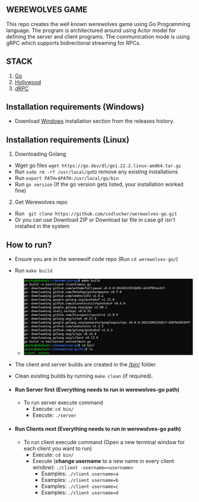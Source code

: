 ## WEREWOLVES GAME 

This repo creates the well known werewolves game using Go Programming language. The program is architectured around using Actor model for defining the server and client programs. The communication mode is using gRPC which supports bidirectional streaming for RPCs.

## STACK

1. [Go](https://go.dev/)
2. [Hollywood](https://github.com/anthdm/hollywood)
3. [dRPC](https://github.com/storj/drpc)

## Installation requirements (Windows)
- Download [Windows](https://go.dev/dl/) installation section from the releases history.

## Installation requirements (Linux)

1. Downloading Golang
  - Wget go files ```wget https://go.dev/dl/go1.22.2.linux-amd64.tar.gz```
  - Run ```sudo rm -rf /usr/local/go```to remove any existing installations
  - Run ```export PATH=$PATH:/usr/local/go/bin```
  - Run ```go version``` (If the go version gets listed, your installation worked fine)

2. Get Werewolves repo
  - Run ``` git clone https://github.com/codlocker/werewolves-go.git```
  - Or you can use Download ZIP or Download tar file in case git isn't installed in the system

## How to run?
- Ensure you are in the werewolf code repo (Run ```cd werewolves-go/```)
- Run ```make build```
  - ![Build linux](./assets/build.png)
- The client and server builds are created in the [/bin/](./bin/) folder.
- Clean existing builds by running ```make clean``` (if required).

- #### Run Server first (Everything needs to run in werewolves-go path)
  - To run server execute command
    - Execute: ```cd bin/```
    - Execute: ```./server```
- #### Run Clients next (Everything needs to run in werewolves-go path)
  - To run client execude command (Open a new terminal window for each client you want to run)
    - Execute: ```cd bin/```
    - Execute (**change username** to a new name in every client window): ```./client -username=<username>```
      - Examples: ```./client username=a```
      - Examples: ```./client username=b```
      - Examples: ```./client username=c```
      - Examples: ```./client username=d```
